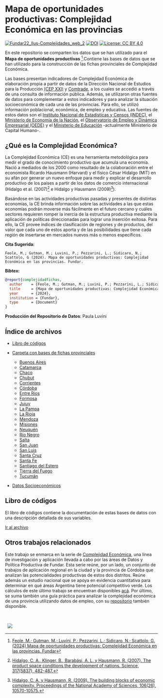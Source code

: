 # Mapa de oportunidades productivas: Complejidad Económica en las provincias



[![Fundar22_Ilus-Complejidades_web_2](https://github.com/user-attachments/assets/8fa06f60-2add-4a9b-970c-72f91a1e8256)](https://fund.ar/publicacion/mapa-de-oportunidades-productivas-complejidad-economica-en-las-provincias/)
[![DOI](https://zenodo.org/badge/DOI/10.5281/zenodo.13951527.svg)](https://doi.org/10.5281/zenodo.13951527)
[![License: CC BY 4.0](https://img.shields.io/badge/License-CC%20BY%20NC%20SA%204.0-lightgrey.svg)](https://creativecommons.org/licenses/by/4.0/)

En este repositorio se comparten los datos que se han utilizado para el **Mapa de oportunidades productivas** [^1].Contiene las bases de datos que se han utilizado para la construcción de las fichas provinciales de Complejidad Económica. 

Las bases presentan indicadores de Complejidad Económica de elaboración propia a partir de datos de la Dirección Nacional de Estudios para la Producción [(CEP XXI)](https://www.argentina.gob.ar/produccion/cep) y [Comtrade](https://comtradeplus.un.org/), a los cuales se accedió a través de una consulta de información pública. Además, se utilizaron otras fuentes de datos para complementar a estos indicadores y para analizar la situación socioeconómica de cada una de las provincias. Para ello, se utilizó información poblacional, económica, de empleo y educativa. Las fuentes de estos datos son el [Instituto Nacional de Estadísticas y Censos (INDEC)](https://www.indec.gob.ar/), el [Ministerio de Economía de la Nación](https://www.argentina.gob.ar/economia), el [Observatorio de Empleo y Dinámica Empresarial (OEDE)](https://www.argentina.gob.ar/trabajo/estadisticas/observatorio-de-empleo-y-dinamica-empresarial-oede-0) y el [Ministerio de Educación](https://www.argentina.gob.ar/capital-humano/educacion) -actualmente Ministerio de Capital Humano-.

## ¿Qué es la Complejidad Económica?

La Complejidad Económica (CE) es una herramienta metodológica para medir el grado de conocimiento productivo que acumula una economía. Nació a mediados de los 2000 como resultado de la colaboración entre el economista Ricardo Hausmann (Harvard) y el físico César Hidalgo (MIT) en su afán por generar un nuevo enfoque para medir y explicar el desarrollo productivo de los países a partir de los datos de comercio internacional (Hidalgo et al. (2007)[^2] e Hidalgo y Hausmann (2009)[^3]).

Basándose en las actividades productivas pasadas y presentes de distintas economías, la CE brinda información sobre las actividades a las que estas economías podrán moverse más fácilmente en el futuro cercano y cuáles sectores requieren romper la inercia de la estructura productiva mediante la aplicación de políticas direccionadas para lograr una inserción exitosa. Para ello, la CE provee índices de clasificación de regiones y de productos, del valor que cada uno de estos aporta y de las posibilidades que tiene cada región de insertarse en mercados nuevos más o menos específicos. 


**Cita Sugerida:**
```
Feole, M.; Gutman, M.; Luvini, P.; Pezzarini, L.; Sidicaro, N.; Scattolo, G (2024). Mapa de oportunidades productivas: Complejidad Económica en las provincias. Fundar.
```


**Bibtex:**

```bibtex
@report{complejidadfichas,
  author    = {Feole, M.; Gutman, M.; Luvini, P.; Pezzarini, L.; Sidicaro, N.; Scattolo, G},
  title     = {Mapa de oportunidades productivas: Complejidad Económica en las provincias},
  year      = {2024},
  institution = {Fundar},
  type      = {Document}
}
```

**Producción del Repositorio de Datos**: Paula Luvini

<!-- [![DOI](https://zenodo.org/badge/DOI/10.5281/zenodo.11206168.svg)](https://doi.org/10.5281/zenodo.11206168)  -->

## Índice de archivos

- [Libro de códigos](https://github.com/datos-Fundar/complejidad_economica_subnacional)

- [Carpeta con bases de fichas provinciales](https://github.com/datos-Fundar/complejidad_economica_subnacional)
    
    - [Buenos Aires](https://github.com/datos-Fundar/complejidad_economica_subnacional/blob/main/datasets_fichas/Ficha_Buenos%20Aires.csv)
    - [Catamarca](https://github.com/datos-Fundar/complejidad_economica_subnacional/blob/main/datasets_fichas/Ficha_Catamarca.csv)
    - [Chaco](https://github.com/datos-Fundar/complejidad_economica_subnacional/blob/main/datasets_fichas/Ficha_Chaco.csv)
    - [Chubut](https://github.com/datos-Fundar/complejidad_economica_subnacional/blob/main/datasets_fichas/Ficha_Chubut.csv)
    - [Corrientes](https://github.com/datos-Fundar/complejidad_economica_subnacional/blob/main/datasets_fichas/Ficha_Corrientes.csv)
    - [Córdoba](https://github.com/datos-Fundar/complejidad_economica_subnacional/blob/main/datasets_fichas/Ficha_Córdoba.csv)
    - [Entre Ríos](https://github.com/datos-Fundar/complejidad_economica_subnacional/blob/main/datasets_fichas/Ficha_Entre%20Ríos.csv)
    - [Formosa](https://github.com/datos-Fundar/complejidad_economica_subnacional/blob/main/datasets_fichas/Ficha_Formosa.csv)
    - [Jujuy](https://github.com/datos-Fundar/complejidad_economica_subnacional/blob/main/datasets_fichas/Ficha_Jujuy.csv)
    - [La Pampa](https://github.com/datos-Fundar/complejidad_economica_subnacional/blob/main/datasets_fichas/Ficha_La%20Pampa.csv)
    - [La Rioja](https://github.com/datos-Fundar/complejidad_economica_subnacional/blob/main/datasets_fichas/Ficha_La%20Rioja.csv)
    - [Mendoza](https://github.com/datos-Fundar/complejidad_economica_subnacional/blob/main/datasets_fichas/Ficha_Mendoza.csv)
    - [Misiones](https://github.com/datos-Fundar/complejidad_economica_subnacional/blob/main/datasets_fichas/Ficha_Misiones.csv)
    - [Neuquén](https://github.com/datos-Fundar/complejidad_economica_subnacional/blob/main/datasets_fichas/Ficha_Neuquén.csv)
    - [Río Negro](https://github.com/datos-Fundar/complejidad_economica_subnacional/blob/main/datasets_fichas/Ficha_Río%20Negro.csv)
    - [Salta](https://github.com/datos-Fundar/complejidad_economica_subnacional/blob/main/datasets_fichas/Ficha_Salta.csv)
    - [San Juan](https://github.com/datos-Fundar/complejidad_economica_subnacional/blob/main/datasets_fichas/Ficha_San%20Juan.csv)
    - [San Luis](https://github.com/datos-Fundar/complejidad_economica_subnacional/blob/main/datasets_fichas/Ficha_San%20Luis.csv)
    - [Santa Cruz](https://github.com/datos-Fundar/complejidad_economica_subnacional/blob/main/datasets_fichas/Ficha_Santa%20Cruz.csv)
    - [Santa Fe](https://github.com/datos-Fundar/complejidad_economica_subnacional/blob/main/datasets_fichas/Ficha_Santa%20Fe.csv)
    - [Santiago del Estero](https://github.com/datos-Fundar/complejidad_economica_subnacional/blob/main/datasets_fichas/Ficha_Santiago%20del%20Estero.csv)
    - [Tierra del Fuego](https://github.com/datos-Fundar/complejidad_economica_subnacional/blob/main/datasets_fichas/Ficha_Tierra%20del%20Fuego.csv)
    - [Tucumán](https://github.com/datos-Fundar/complejidad_economica_subnacional/blob/main/datasets_fichas/Ficha_Tucumán.csv)
    
- [Datos Socioeconómicos](https://github.com/datos-Fundar/complejidad_economica_subnacional/blob/main/datos_socioeconomicos.csv)

## Libro de códigos

El libro de códigos contiene la documentación de estas bases de datos con una descripción detallada de sus variables.

[Ir al archivo](https://github.com/datos-Fundar/complejidad_economica_subnacional/blob/main/Libro%20de%20c%C3%B3digos.pdf)


## Otros trabajos relacionados

Este trabajo se enmarca en la serie de [Complejidad Económica](https://fund.ar/serie/complejidad-economica/), una línea de investigación y aplicación llevada a cabo por las áreas de Datos y Política Productiva de Fundar. Esta serie reúne, por un lado, un conjunto de trabajos de aplicación regional en la ciudad y la provincia de Córdoba que analizan las potencialidades productivas de estos dos distritos. Reúne además un estudio nacional que se apoya en evidencia cuantitativa para determinar en qué áreas Argentina tiene potencial competitivo verde. Los cálculos de este último trabajo se encuentran disponibles [acá](https://github.com/datos-Fundar/complejidad-economica). Por último, se suma también una guía práctica para analizar la complejidad económica de una provincia utilizando datos de empleo, con su [repositorio](https://github.com/datos-Fundar/complejidad_economica_empleo) también disponible.

[^1]: [Feole, M.; Gutman, M.; Luvini, P.; Pezzarini, L.; Sidicaro, N.; Scattolo, G. (2024) Mapa de oportunidades productivas: Complejidad Económica en las provincias. Fundar](https://fund.ar/publicacion/mapa-de-oportunidades-productivas-complejidad-economica-en-las-provincias/)

[^2]: [Hidalgo, C. A., Klinger, B., Barabási, A. L. y Hausmann, R. (2007). The product space conditions the development of nations. Science, 317(5837), 482-487.](https://www.science.org/doi/10.1126/science.1144581)

[^3]: [Hidalgo, C. A. y Hausmann, R. (2009). The building blocks of economic complexity. Proceedings of the National Academy of Sciences, 106(26), 10570-10575.](https://www.hks.harvard.edu/centers/cid/publications/faculty-working-papers/building-blocks-economic-complexity)

<div>&nbsp;</div>
<div>&nbsp;</div>
<div>
  &nbsp;
  <a href="https://fund.ar">
  <picture>
    <source media="(prefers-color-scheme: dark)" srcset="https://github.com/datos-Fundar/fundartools/assets/86327859/6ef27bf9-141f-4537-9d78-e16b80196959">
    <source media="(prefers-color-scheme: light)" srcset="https://github.com/datos-Fundar/fundartools/assets/86327859/aa8e7c72-4fad-403a-a8b9-739724b4c533">
    <img src="fund.ar"></img>
  </picture>
</a>

</div>

